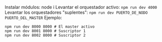 Instalar módulos: node i
Levantar el orquestador activo: `npm run dev 4000`
Levantar los orquestadores "suplentes": `npm run dev PUERTO_DE_NODO PUERTO_DEL_MASTER`
Ejemplo:
```
npm run dev 8000 8000 # El master activo
npm run dev 8001 8000 # Suscriptor 1
npm run dev 8002 8000 # Suscriptor 2
```